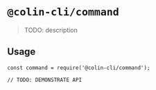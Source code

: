 # `@colin-cli/command`

> TODO: description

## Usage

```
const command = require('@colin-cli/command');

// TODO: DEMONSTRATE API
```
